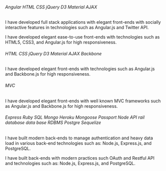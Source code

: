 ###### Angular HTML CSS jQuery D3 Material AJAX

I have developed full stack applications with elegant front-ends with socially interactive features in technologies such as Angular.js and Twitter API.

I have developed elegant ease-to-use front-ends with technologies such as HTML5, CSS3, and Angular.js for high responsiveness. 

###### HTML CSS jQuery D3 Material AJAX Backbone

I have developed elegant front-ends with technologies such as Angular.js and Backbone.js for high responsiveness.

###### MVC 

I have developed elegant front-ends with well known MVC frameworks such as Angular.js and Backbone.js for high responsiveness.

###### Express Ruby SQL Mongo Heroku Mongoose Passport Node API rail database data base RDBMS Postgre Sequelize

I have built modern back-ends to manage authentication and heavy data load in various back-end technologies such as: Node.js, Express.js, and PostgreSQL.

I have built back-ends with modern practices such OAuth and Restful API and technologies such as: Node.js, Express.js, and PostgreSQL.
